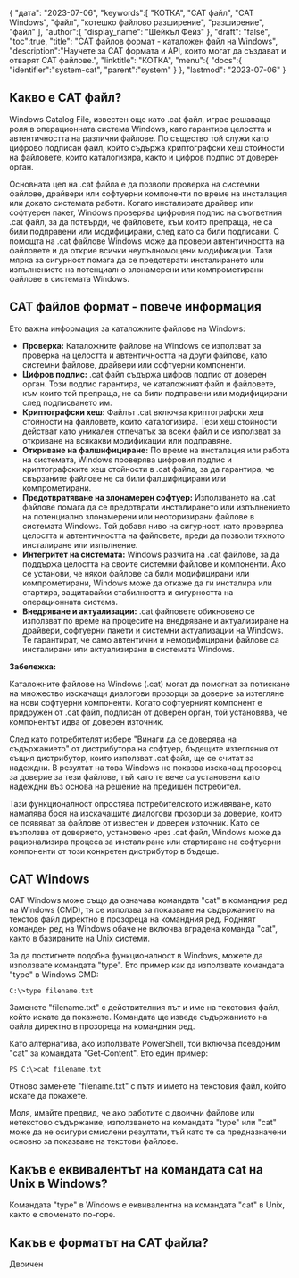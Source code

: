 {
"дата": "2023-07-06",
   "keywords":[
"КОТКА",
"CAT файл",
"CAT Windows",
"файл",
"котешко файлово разширение",
"разширение",
"файл"
],
   "author":{
"display_name": "Шейкъл Фейз"
},
"draft": "false",
"toc":true,
"title": "CAT файлов формат - каталожен файл на Windows",
   "description":"Научете за CAT формата и API, които могат да създават и отварят CAT файлове.",
"linktitle": "КОТКА",
   "menu":{
      "docs":{
         "identifier":"system-cat",
         "parent":"system"
}
},
"lastmod": "2023-07-06"
}

## Какво е CAT файл?

Windows Catalog File, известен още като .cat файл, играе решаваща роля в операционната система Windows, като гарантира целостта и автентичността на различни файлове. По същество той служи като цифрово подписан файл, който съдържа криптографски хеш стойности на файловете, които каталогизира, както и цифров подпис от доверен орган.

Основната цел на .cat файла е да позволи проверка на системни файлове, драйвери или софтуерни компоненти по време на инсталация или докато системата работи. Когато инсталирате драйвер или софтуерен пакет, Windows проверява цифровия подпис на съответния .cat файл, за да потвърди, че файловете, към които препраща, не са били подправени или модифицирани, след като са били подписани. С помощта на .cat файлове Windows може да провери автентичността на файловете и да открие всички неупълномощени модификации. Тази мярка за сигурност помага да се предотврати инсталирането или изпълнението на потенциално злонамерени или компрометирани файлове в системата Windows.

## CAT файлов формат - повече информация

Ето важна информация за каталожните файлове на Windows:

- **Проверка:** Каталожните файлове на Windows се използват за проверка на целостта и автентичността на други файлове, като системни файлове, драйвери или софтуерни компоненти.
- **Цифров подпис:** .cat файл съдържа цифров подпис от доверен орган. Този подпис гарантира, че каталожният файл и файловете, към които той препраща, не са били подправени или модифицирани след подписването им.
- **Криптографски хеш:** Файлът .cat включва криптографски хеш стойности на файловете, които каталогизира. Тези хеш стойности действат като уникален отпечатък за всеки файл и се използват за откриване на всякакви модификации или подправяне.
- **Откриване на фалшифициране:** По време на инсталация или работа на системата, Windows проверява цифровия подпис и криптографските хеш стойности в .cat файла, за да гарантира, че свързаните файлове не са били фалшифицирани или компрометирани.
- **Предотвратяване на злонамерен софтуер:** Използването на .cat файлове помага да се предотврати инсталирането или изпълнението на потенциално злонамерени или неоторизирани файлове в системата Windows. Той добавя ниво на сигурност, като проверява целостта и автентичността на файловете, преди да позволи тяхното инсталиране или изпълнение.
- **Интегритет на системата:** Windows разчита на .cat файлове, за да поддържа целостта на своите системни файлове и компоненти. Ако се установи, че някои файлове са били модифицирани или компрометирани, Windows може да откаже да ги инсталира или стартира, защитавайки стабилността и сигурността на операционната система.
- **Внедряване и актуализации:** .cat файловете обикновено се използват по време на процесите на внедряване и актуализиране на драйвери, софтуерни пакети и системни актуализации на Windows. Те гарантират, че само автентични и немодифицирани файлове са инсталирани или актуализирани в системата Windows.

**Забележка:**

Каталожните файлове на Windows (.cat) могат да помогнат за потискане на множество изскачащи диалогови прозорци за доверие за изтегляне на нови софтуерни компоненти. Когато софтуерният компонент е придружен от .cat файл, подписан от доверен орган, той установява, че компонентът идва от доверен източник.

След като потребителят избере "Винаги да се доверява на съдържанието" от дистрибутора на софтуер, бъдещите изтегляния от същия дистрибутор, които използват .cat файл, ще се считат за надеждни. В резултат на това Windows не показва изскачащ прозорец за доверие за тези файлове, тъй като те вече са установени като надеждни въз основа на решение на предишен потребител.

Тази функционалност опростява потребителското изживяване, като намалява броя на изскачащите диалогови прозорци за доверие, които се появяват за файлове от известен и доверен източник. Като се възползва от доверието, установено чрез .cat файл, Windows може да рационализира процеса за инсталиране или стартиране на софтуерни компоненти от този конкретен дистрибутор в бъдеще.

## CAT Windows

CAT Windows може също да означава командата "cat" в командния ред на Windows (CMD), тя се използва за показване на съдържанието на текстов файл директно в прозореца на командния ред. Родният команден ред на Windows обаче не включва вградена команда "cat", както в базираните на Unix системи.

За да постигнете подобна функционалност в Windows, можете да използвате командата "type". Ето пример как да използвате командата "type" в Windows CMD:

```
C:\>type filename.txt
```

Заменете "filename.txt" с действителния път и име на текстовия файл, който искате да покажете. Командата ще изведе съдържанието на файла директно в прозореца на командния ред.

Като алтернатива, ако използвате PowerShell, той включва псевдоним "cat" за командата "Get-Content". Ето един пример:

```
PS C:\>cat filename.txt
```

Отново заменете "filename.txt" с пътя и името на текстовия файл, който искате да покажете.

Моля, имайте предвид, че ако работите с двоични файлове или нетекстово съдържание, използването на командата "type" или "cat" може да не осигури смислени резултати, тъй като те са предназначени основно за показване на текстови файлове.

## Какъв е еквивалентът на командата cat на Unix в Windows?

Командата "type" в Windows е еквивалентна на командата "cat" в Unix, както е споменато по-горе.

## Какъв е форматът на CAT файла?

Двоичен


